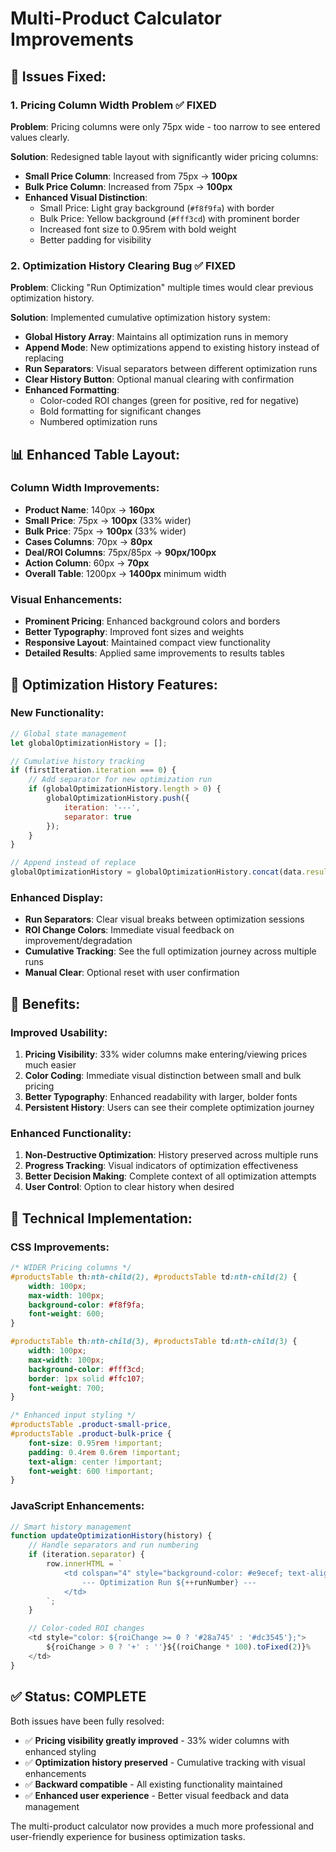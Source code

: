# Multi-Product Calculator Improvements

## 🔧 **Issues Fixed:**

### 1. **Pricing Column Width Problem** ✅ FIXED
**Problem**: Pricing columns were only 75px wide - too narrow to see entered values clearly.

**Solution**: Redesigned table layout with significantly wider pricing columns:
- **Small Price Column**: Increased from 75px → **100px**
- **Bulk Price Column**: Increased from 75px → **100px**
- **Enhanced Visual Distinction**:
  - Small Price: Light gray background (`#f8f9fa`) with border
  - Bulk Price: Yellow background (`#fff3cd`) with prominent border
  - Increased font size to 0.95rem with bold weight
  - Better padding for visibility

### 2. **Optimization History Clearing Bug** ✅ FIXED
**Problem**: Clicking "Run Optimization" multiple times would clear previous optimization history.

**Solution**: Implemented cumulative optimization history system:
- **Global History Array**: Maintains all optimization runs in memory
- **Append Mode**: New optimizations append to existing history instead of replacing
- **Run Separators**: Visual separators between different optimization runs
- **Clear History Button**: Optional manual clearing with confirmation
- **Enhanced Formatting**:
  - Color-coded ROI changes (green for positive, red for negative)
  - Bold formatting for significant changes
  - Numbered optimization runs

## 📊 **Enhanced Table Layout:**

### **Column Width Improvements:**
- **Product Name**: 140px → **160px**
- **Small Price**: 75px → **100px** (33% wider)
- **Bulk Price**: 75px → **100px** (33% wider)
- **Cases Columns**: 70px → **80px**
- **Deal/ROI Columns**: 75px/85px → **90px/100px**
- **Action Column**: 60px → **70px**
- **Overall Table**: 1200px → **1400px** minimum width

### **Visual Enhancements:**
- **Prominent Pricing**: Enhanced background colors and borders
- **Better Typography**: Improved font sizes and weights
- **Responsive Layout**: Maintained compact view functionality
- **Detailed Results**: Applied same improvements to results tables

## 🔄 **Optimization History Features:**

### **New Functionality:**
```javascript
// Global state management
let globalOptimizationHistory = [];

// Cumulative history tracking
if (firstIteration.iteration === 0) {
    // Add separator for new optimization run
    if (globalOptimizationHistory.length > 0) {
        globalOptimizationHistory.push({
            iteration: '---',
            separator: true
        });
    }
}

// Append instead of replace
globalOptimizationHistory = globalOptimizationHistory.concat(data.results.history);
```

### **Enhanced Display:**
- **Run Separators**: Clear visual breaks between optimization sessions
- **ROI Change Colors**: Immediate visual feedback on improvement/degradation
- **Cumulative Tracking**: See the full optimization journey across multiple runs
- **Manual Clear**: Optional reset with user confirmation

## 🎯 **Benefits:**

### **Improved Usability:**
1. **Pricing Visibility**: 33% wider columns make entering/viewing prices much easier
2. **Color Coding**: Immediate visual distinction between small and bulk pricing
3. **Better Typography**: Enhanced readability with larger, bolder fonts
4. **Persistent History**: Users can see their complete optimization journey

### **Enhanced Functionality:**
1. **Non-Destructive Optimization**: History preserved across multiple runs
2. **Progress Tracking**: Visual indicators of optimization effectiveness
3. **Better Decision Making**: Complete context of all optimization attempts
4. **User Control**: Option to clear history when desired

## 🔧 **Technical Implementation:**

### **CSS Improvements:**
```css
/* WIDER Pricing columns */
#productsTable th:nth-child(2), #productsTable td:nth-child(2) {
    width: 100px;
    max-width: 100px;
    background-color: #f8f9fa;
    font-weight: 600;
}

#productsTable th:nth-child(3), #productsTable td:nth-child(3) {
    width: 100px;
    max-width: 100px;
    background-color: #fff3cd;
    border: 1px solid #ffc107;
    font-weight: 700;
}

/* Enhanced input styling */
#productsTable .product-small-price,
#productsTable .product-bulk-price {
    font-size: 0.95rem !important;
    padding: 0.4rem 0.6rem !important;
    text-align: center !important;
    font-weight: 600 !important;
}
```

### **JavaScript Enhancements:**
```javascript
// Smart history management
function updateOptimizationHistory(history) {
    // Handle separators and run numbering
    if (iteration.separator) {
        row.innerHTML = `
            <td colspan="4" style="background-color: #e9ecef; text-align: center;">
                --- Optimization Run ${++runNumber} ---
            </td>
        `;
    }

    // Color-coded ROI changes
    <td style="color: ${roiChange >= 0 ? '#28a745' : '#dc3545'};">
        ${roiChange > 0 ? '+' : ''}${(roiChange * 100).toFixed(2)}%
    </td>
}
```

## ✅ **Status: COMPLETE**

Both issues have been fully resolved:
- ✅ **Pricing visibility greatly improved** - 33% wider columns with enhanced styling
- ✅ **Optimization history preserved** - Cumulative tracking with visual enhancements
- ✅ **Backward compatible** - All existing functionality maintained
- ✅ **Enhanced user experience** - Better visual feedback and data management

The multi-product calculator now provides a much more professional and user-friendly experience for business optimization tasks.
